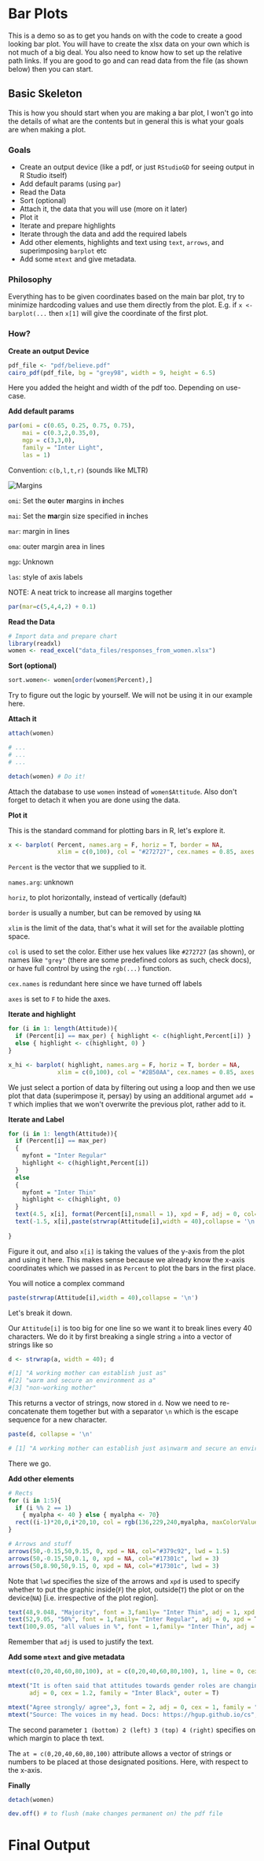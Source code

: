 # Bar Plots
This is a demo so as to get you hands on with the code to create a good looking bar plot. You will have to create the xlsx data on your own which is not much of a big deal. You also need to know how to set up the relative path links. If you are good to go and can read data from the file (as shown below) then you can start.


## Basic Skeleton

This is how you should start when you are making a bar plot, I won't go into the details of what are the contents but in general this is what your
goals are when making a plot.

### Goals

- Create an output device (like a pdf, or just `RStudioGD` for seeing output in R Studio itself)
- Add default params (using `par`)
- Read the Data
- Sort (optional)
- Attach it, the data that you will use (more on it later)
- Plot it
- Iterate and prepare highlights
- Iterate through the data and add the required labels
- Add other elements, highlights and text using `text`, `arrows`, and superimposing `barplot` etc
- Add some `mtext` and give metadata.

### Philosophy
Everything has to be given coordinates based on the main bar plot, try to minimize hardcoding values and use them directly from the plot.
E.g. if `x <- barplot(...` then `x[1]` will give the coordinate of the first plot.


### How?

**Create an output Device**

```r
pdf_file <- "pdf/believe.pdf"
cairo_pdf(pdf_file, bg = "grey98", width = 9, height = 6.5)
```
Here you added the height and width of the pdf too. Depending on use-case.


**Add default params**

```r
par(omi = c(0.65, 0.25, 0.75, 0.75),
    mai = c(0.3,2,0.35,0),
    mgp = c(3,3,0),
    family = "Inter Light",
    las = 1)

```
Convention: `c(b,l,t,r)` (sounds like MLTR)

![Margins](images/margins.png)

`omi`: Set the **o**uter **m**argins in **i**nches

`mai`: Set the **ma**rgin size specified in **i**nches 

`mar`: margin in lines

`oma`: outer margin area in lines

`mgp`: Unknown

`las`: style of axis labels


NOTE: A neat trick to increase all margins together
```r
par(mar=c(5,4,4,2) + 0.1)
```


**Read the Data**

```r
# Import data and prepare chart
library(readxl)
women <- read_excel("data_files/responses_from_women.xlsx")
```

**Sort (optional)**

```r
sort.women<- women[order(women$Percent),]
```
Try to figure out the logic by yourself. We will not be using it in our example here.


**Attach it**
```r
attach(women)

# ...
# ...
# ...

detach(women) # Do it!
```

Attach the database to use `women` instead of `women$Attitude`. Also don't forget
to detach it when you are done using the data.

**Plot it**

This is the standard command for plotting bars in R, let's explore it.

```r
x <- barplot( Percent, names.arg = F, horiz = T, border = NA,
              xlim = c(0,100), col = "#272727", cex.names = 0.85, axes = F)
```
`Percent` is the vector that we supplied to it.

`names.arg`: unknown

`horiz`, to plot horizontally, instead of vertically (default)

`border` is usually a number, but can be removed by using `NA`

`xlim` is the limit of the data, that's what it will set for the available plotting space.

`col` is used to set the color. Either use hex values like `#272727` (as shown), or names like `"grey"` (there are some predefined colors as such, check docs), or have full control by using the `rgb(...)` function.

`cex.names` is redundant here since we have turned off labels

`axes` is set to `F` to hide the axes.


**Iterate and highlight**

```r
for (i in 1: length(Attitude)){
  if (Percent[i] == max_per) { highlight <- c(highlight,Percent[i]) }
  else { highlight <- c(highlight, 0) }
}

x_hi <- barplot( highlight, names.arg = F, horiz = T, border = NA,
              xlim = c(0,100), col = "#2B50AA", cex.names = 0.85, axes = F, add = T)
```
We just select a portion of data by filtering out using a loop and then we use plot that data (superimpose it, persay) by using an additional argumet `add = T` which implies that we won't overwrite the previous plot, rather add to it.

**Iterate and Label**

```r
for (i in 1: length(Attitude)){
  if (Percent[i] == max_per)
  {
    myfont = "Inter Regular"
    highlight <- c(highlight,Percent[i])
  }
  else
  {
    myfont = "Inter Thin"
    highlight <- c(highlight, 0)
  }
  text(4.5, x[i], format(Percent[i],nsmall = 1), xpd = F, adj = 0, col= 'white', cex = 0.8, family = "Inter Light")
  text(-1.5, x[i],paste(strwrap(Attitude[i],width = 40),collapse = '\n'), xpd = NA, adj = 1, cex = 0.65, family = myfont)
  
}

```
Figure it out, and also `x[i]` is taking the values of the y-axis from the plot and using it here. This makes sense because we already know the x-axis coordinates which we passed in as `Percent` to plot the bars in the first place.

You will notice a complex command 
```r
paste(strwrap(Attitude[i],width = 40),collapse = '\n')
```
Let's break it down.

Our `Attitude[i]` is too big for one line so we want it to break lines every 40 characters. We do it by first breaking a single string `a` into a vector of strings like so

```r
d <- strwrap(a, width = 40); d

#[1] "A working mother can establish just as"
#[2] "warm and secure an environment as a"   
#[3] "non-working mother" 
```
This returns a vector of strings, now stored in `d`. Now we need to re-concatenate them together but with a separator `\n` which is the escape sequence for a new character.

```r
paste(d, collapse = '\n'

# [1] "A working mother can establish just as\nwarm and secure an environment as a\nnon-working mother"
```
There we go.

**Add other elements**

```r
# Rects
for (i in 1:5){
  if (i %% 2 == 1)
    { myalpha <- 40 } else { myalpha <- 70}
  rect((i-1)*20,0,i*20,10, col = rgb(136,229,240,myalpha, maxColorValue = 255), border = NA)
}

# Arrows and stuff
arrows(50,-0.15,50,9.15, 0, xpd = NA, col="#379c92", lwd = 1.5)
arrows(50,-0.15,50,0.1, 0, xpd = NA, col="#17301c", lwd = 3)
arrows(50,8.90,50,9.15, 0, xpd = NA, col="#17301c", lwd = 3) 

```
Note that `lwd` specifies the size of the arrows and `xpd` is used to specify whether to put the graphic inside(`F`) the plot, outside(`T`) the plot or on the device(`NA`) [i.e. irrespective of the plot region].

```r
text(48,9.048, "Majority", font = 3,family= "Inter Thin", adj = 1, xpd = T, cex = 0.7)
text(52,9.05, "50%", font = 1,family= "Inter Regular", adj = 0, xpd = T, cex = 0.7)
text(100,9.05, "all values in %", font = 1,family= "Inter Thin", adj = 1, xpd = T, cex = 0.6)
```
Remember that `adj` is used to justify the text.

**Add some `mtext` and give metadata**

```r
mtext(c(0,20,40,60,80,100), at = c(0,20,40,60,80,100), 1, line = 0, cex = 0.80)

mtext("It is often said that attitudes towards gender roles are changing",3, font=1, line = 1.6,
      adj = 0, cex = 1.2, family = "Inter Black", outer = T)

mtext("Agree strongly/ agree",3, font = 2, adj = 0, cex = 1, family = "Inter Thin", outer = T)
mtext("Source: The voices in my head. Docs: https://hgup.github.io/cs",1, font = 3, adj = 1, cex = 0.6, family = "Inter Light", outer = T)
```
The second parameter `1 (bottom) 2 (left) 3 (top) 4 (right)` specifies on which margin to place th text.

The `at = c(0,20,40,60,80,100)` attribute allows a vector of strings or numbers to be placed at those designated positions. Here, with respect to the x-axis.


**Finally**
```r
detach(women)

dev.off() # to flush (make changes permanent on) the pdf file
```

# Final Output

<object data="pdfs/gender.pdf" width="1000" height="1000" type='application/pdf'></object>
